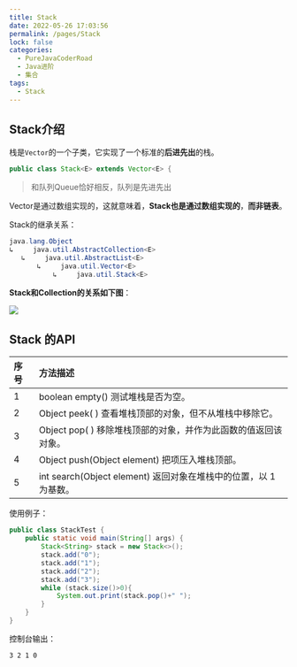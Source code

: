 ```yaml
---
title: Stack
date: 2022-05-26 17:03:56
permalink: /pages/Stack
lock: false
categories: 
  - PureJavaCoderRoad
  - Java进阶
  - 集合
tags: 
  - Stack
---
```

## Stack介绍

栈是`Vector`的一个子类，它实现了一个标准的**后进先出**的栈。

```java
public class Stack<E> extends Vector<E> {
```

> 和队列Queue恰好相反，队列是先进先出

Vector是通过数组实现的，这就意味着，**Stack也是通过数组实现的**，**而非链表**。

Stack的继承关系：

```java
java.lang.Object
↳     java.util.AbstractCollection<E>
   ↳     java.util.AbstractList<E>
       ↳     java.util.Vector<E>
           ↳     java.util.Stack<E>
```

**Stack和Collection的关系如下图**：

![](https://cdn.jsdelivr.net/gh/DogerRain/image@main/img-20210401/1112483-20190706143228825-1406445944.png)

## Stack  的API

| 序号 | 方法描述                                                     |
| :--- | :----------------------------------------------------------- |
| 1    | boolean empty()  测试堆栈是否为空。                          |
| 2    | Object peek( ) 查看堆栈顶部的对象，但不从堆栈中移除它。      |
| 3    | Object pop( ) 移除堆栈顶部的对象，并作为此函数的值返回该对象。 |
| 4    | Object push(Object element) 把项压入堆栈顶部。               |
| 5    | int search(Object element) 返回对象在堆栈中的位置，以 1 为基数。 |



使用例子：

```java
public class StackTest {
    public static void main(String[] args) {
        Stack<String> stack = new Stack<>();
        stack.add("0");
        stack.add("1");
        stack.add("2");
        stack.add("3");
        while (stack.size()>0){
            System.out.print(stack.pop()+" ");
        }
    }
}
```

控制台输出：

```
3 2 1 0 
```



